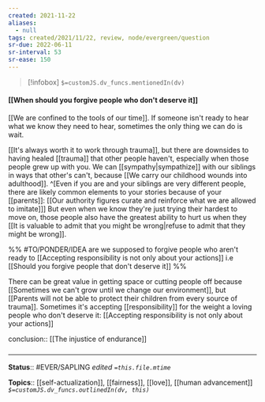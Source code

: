 ```yaml
---
created: 2021-11-22 
aliases:
  - null
tags: created/2021/11/22, review, node/evergreen/question 
sr-due: 2022-06-11
sr-interval: 53
sr-ease: 150
---
```

> [!infobox]
`$=customJS.dv_funcs.mentionedIn(dv)`

#### [[When should you forgive people who don't deserve it]] 

[[We are confined to the tools of our time]]. If someone isn't ready to hear what we know they need to hear, sometimes the only thing we can do is wait.

[[It's always worth it to work through trauma]], but there are downsides to having healed [[trauma]] that other people haven't, especially when those people grew up with you. We can [[sympathy|sympathize]] with our siblings in ways that other's can't, because [[We carry our childhood wounds into adulthood]].
^[Even if you are and your siblings are very different people, there are likely common elements to your stories because of your [[parents]]:
[[Our authority figures curate and reinforce what we are allowed to imitate]]]
But even when we know they're just trying their hardest to move on, those people also have the greatest ability to hurt us when they [[It is valuable to admit that you might be wrong|refuse to admit that they might be wrong]].

%% #TO/PONDER/IDEA are we supposed to forgive people who aren't ready to [[Accepting responsibility is not only about your actions]] i.e [[Should you forgive people that don't deserve it]] %%

There can be great value in getting space or cutting people off because [[Sometimes we can't grow until we change our environment]], but [[Parents will not be able to protect their children from every source of trauma]]. 
Sometimes it's accepting [[responsibility]] for the weight a loving people who don't deserve it:
[[Accepting responsibility is not only about your actions]]

conclusion:: [[The injustice of endurance]]

### <hr class="footnote"/>

**Status**:: #EVER/SAPLING 
*edited `=this.file.mtime`*

**Topics**:: [[self-actualization]], [[fairness]], [[love]], [[human advancement]]
*`$=customJS.dv_funcs.outlinedIn(dv, this)`*
